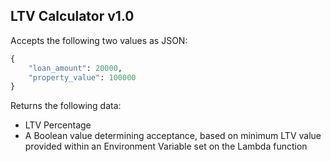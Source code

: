 ## LTV Calculator v1.0

Accepts the following two values as JSON:

```python
{
    "loan_amount": 20000,
    "property_value": 100000
}
```

Returns the following data:

- LTV Percentage
- A Boolean value determining acceptance, based on minimum LTV value provided within an Environment Variable set on the Lambda function
